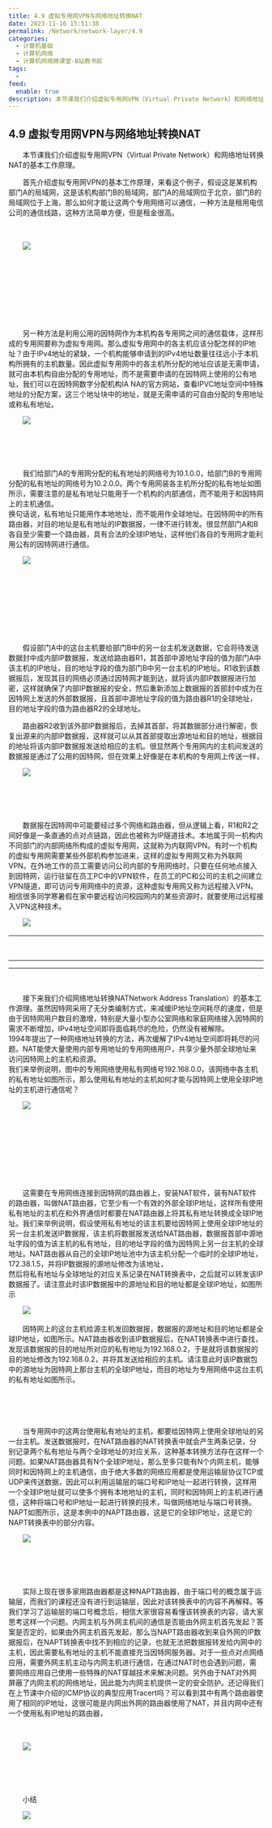 ```yaml
---
title: 4.9 虚拟专用网VPN与网络地址转换NAT
date: 2023-11-16 15:51:38
permalink: /Network/network-layer/4.9
categories:
  - 计算机基础
  - 计算机网络
  - 计算机网络微课堂-B站教书匠
tags:
  - 
feed:
  enable: true
description: 本节课我们介绍虚拟专用网VPN（Virtual Private Network）和网络地址转换NAT的基本工作原理。
---
```



## 4.9 虚拟专用网VPN与网络地址转换NAT

　　本节课我们介绍虚拟专用网VPN（Virtual Private Network）和网络地址转换NAT的基本工作原理。
<!-- more -->

　　首先介绍虚拟专用网VPN的基本工作原理，来看这个例子，假设这是某机构部门A的局域网，这是该机构部门B的局域网，部门A的局域网位于北京，部门B的局域网位于上海，那么如何才能让这两个专用网络可以通信，一种方法是租用电信公司的通信线路，这种方法简单方便，但是租金很高。

　　‍

　　![](https://image.peterjxl.com/blog/image-20211218215704-0mmlrg2.png)

　　‍

　　‍

　　‍

　　‍

　　另一种方法是利用公用的因特网作为本机构各专用网之间的通信载体，这样形成的专用网要称为虚拟专用网。那么虚拟专用网中的各主机应该分配怎样的IP地址？由于IPv4地址的紧缺，一个机构能够申请到的IPv4地址数量往往远小于本机构所拥有的主机数量。因此虚拟专用网中的各主机所分配的地址应该是无需申请，就可由本机构自由分配的专用地址，而不是需要申请的在因特网上使用的公有地址，我们可以在因特网数字分配机构IA NA的官方网站，查看IPVC地址空间中特殊地址的分配方案，这三个地址块中的地址，就是无需申请的可自由分配的专用地址或称私有地址。

　　![](https://image.peterjxl.com/blog/image-20211218222131-ai6nm1z.png)

　　‍

　　‍

　　我们给部门A的专用网分配的私有地址的网络号为10.1.0.0，给部门B的专用网分配的私有地址的网络号为10.2.0.0。两个专用网装各主机所分配的私有地址如图所示，需要注意的是私有地址只能用于一个机构的内部通信，而不能用于和因特网上的主机通信。  
换句话说，私有地址只能用作本地地址，而不能用作全球地址。在因特网中的所有路由器，对目的地址是私有地址的IP数据报，一律不进行转发。很显然部门A和B各自至少需要一个路由器，具有合法的全球IP地址，这样他们各自的专用网才能利用公有的因特网进行通信。

　　![](https://image.peterjxl.com/blog/image-20211218222508-wjjkm47.png)

　　‍

　　‍

　　‍

　　‍

　　假设部门A中的这台主机要给部门B中的另一台主机发送数据，它会将待发送数据封中成内部IP数据报，发送给路由器R1，其首部中源地址字段的值为部门A中该主机的IP地址，目的地址字段的值为部门B中另一台主机的IP地址。R1收到该数据报后，发现其目的网络必须通过因特网才能到达，就将该内部IP数据报进行加密，这样就确保了内部IP数据报的安全，然后重新添加上数据报的首部封中成为在因特网上发送的外部数据报，且首部中源地址字段的值为路由器R1的全球地址，目的地址字段的值为路由器R2的全球地址。

　　路由器R2收到该外部IP数据报后，去掉其首部，将其数据部分进行解密，恢复出源来的内部IP数据报，这样就可以从其首部提取出源地址和目的地址，根据目的地址将该内部IP数据报发送给相应的主机。很显然两个专用网内的主机间发送的数据报是通过了公用的因特网，但在效果上好像是在本机构的专用网上传送一样，

　　![](https://image.peterjxl.com/blog/image-20211218222700-su6gfi4.png)

　　‍

　　‍

　　数据报在因特网中可能要经过多个网络和路由器，但从逻辑上看，R1和R2之间好像是一条直通的点对点链路，因此也被称为IP隧道技术。本地属于同一机构内不同部门的内部网络所构成的虚拟专用网，这就称为内联网VPN。有时一个机构的虚拟专用网需要某些外部机构参加进来，这样的虚拟专用网又称为外联网VPN。在外地工作的员工需要访问公司内部的专用网络时，只要在任何地点接入到因特网，运行驻留在员工PC中的VPN软件，在员工的PC和公司的主机之间建立VPN隧道，即可访问专用网络中的资源，这种虚拟专用网又称为远程接入VPN。  
相信很多同学寒暑假在家中要远程访问校园网内的某些资源时，就要使用过远程接入VPN这种技术。

　　![](https://image.peterjxl.com/blog/image-20211218222738-jqa4qrn.png)

---

　　‍

---

---

　　‍

　　接下来我们介绍网络地址转换NATNetwork Address Translation）的基本工作源理。虽然因特网采用了无分类编制方式，来减缓IP地址空间耗尽的速度，但是由于因特网用户数目的激增，特别是大量小型办公室网络和家庭网络接入因特网的需求不断增加，IPv4地址空间即将面临耗尽的危险，仍然没有被解除。  
1994年提出了一种网络地址转换的方法，再次缓解了IPv4地址空间即将耗尽的问题。NAT能使大量使用内部专用地址的专用网络用户，共享少量外部全球地址来访问因特网上的主机和资源。  
我们来举例说明，图中的专用网络使用私有网络号192.168.0.0，该网络中各主机的私有地址如图所示，那么使用私有地址的主机如何才能与因特网上使用全球IP地址的主机进行通信呢？

　　![](https://image.peterjxl.com/blog/image-20211218222954-0ktz5el.png)

　　‍

　　‍

　　‍

　　‍

　　这需要在专用网络连接到因特网的路由器上，安装NAT软件，装有NAT软件的路由器，叫做NAT路由器，它至少有一个有效的外部全球IP地址，这样所有使用私有地址的主机在和外界通信时都要在NAT路由器上将其私有地址转换成全球IP地址。我们来举例说明，假设使用私有地址的该主机要给因特网上使用全球IP地址的另一台主机发送IP数据报，该主机将数据报发送给NAT路由器，数据报首部中源地址字段的值为该主机的私有地址，目的地址字段的值为因特网上另一台主机的全球地址。NAT路由器从自己的全球IP地址池中为该主机分配一个临时的全球IP地址，172.38.1.5，并将IP数据报的源地址修改为该地址，  
然后将私有地址与全球地址的对应关系记录在NAT转换表中，之后就可以转发该IP数据报了。请注意此时该IP数据报中的源地址和目的地址都是全球IP地址，如图所示

　　![](https://image.peterjxl.com/blog/image-20211218223141-7oys7d2.png)

　　因特网上的这台主机给源主机发回数据报，数据报的源地址和目的地址都是全球IP地址，如图所示。NAT路由器收到该IP数据报后，在NAT转换表中进行查找，发现该数据报的目的地址所对应的私有地址为192.168.0.2，于是就将该数据报的目的地址修改为192.168.0.2，并将其发送给相应的主机。请注意此时该IP数据包中的源地址为因特网上那台主机的全球IP地址，而目的地址为专用网络中这台主机的私有地址如图所示。

　　‍

　　‍

　　当专用网中的这两台使用私有地址的主机，都要给因特网上使用全球地址的另一台主机。发送数据报时，在NAT路由器的NAT转换表中就会产生两条记录，分别记录两个私有地址与两个全球地址的对应关系，这种基本转换方法存在这样一个问题。如果NAT路由器具有N个全球IP地址，那么至多只能有N个内网主机，能够同时和因特网上的主机通信，由于绝大多数的网络应用都是使用运输层协议TCP或UDP来传送数据，因此可以利用运输层的端口号和IP地址一起进行转换，这样用一个全球IP地址就可以使多个拥有本地地址的主机，同时和因特网上的主机进行通信，这种将端口号和IP地址一起进行转换的技术，叫做网络地址与端口号转换。  
NAPT如图所示，这是本例中的NAPT路由器，这是它的全球IP地址，这是它的NAPT转换表中的部分内容。

　　![](https://image.peterjxl.com/blog/image-20211218223405-61jcij4.png)

　　‍

　　‍

　　实际上现在很多家用路由器都是这种NAPT路由器，由于端口号的概念属于运输层，而我们的课程还没有进行到运输层，因此对该转换表中的内容不再解释。等我们学习了运输层的端口号概念后，相信大家很容易看懂该转换表的内容，请大家思考这样一个问题。内网主机与外网主机间的通信是否能由外网主机首先发起？答案是否定的，如果由外网主机首先发起，那么当NAPT路由器收到来自外网的IP数据报后，在NAPT转换表中找不到相应的记录，也就无法把数据报转发给内网中的主机，因此需要私有地址的主机不能直接充当因特网服务器。对于一些点对点网络应用，需要外网主机主动与内网主机进行通信，在通过NAT时也会遇到问题，需要网络应用自己使用一些特殊的NAT穿越技术来解决问题。另外由于NAT对外网屏蔽了内网主机的网络地址，因此能为内网主机提供一定的安全防护。还记得我们在上节课中介绍的ICMP协议的典型应用Tracert吗？可以看到其中有两个路由器使用了相同的IP地址，这很可能是内网出外网的路由器使用了NAT，并且内网中还有一个使用私有IP地址的路由器，

　　‍

　　![](https://image.peterjxl.com/blog/image-20211218223551-ny8r3fp.png)

　　‍

　　‍

　　小结

　　![](https://image.peterjxl.com/blog/image-20211218223558-ro9ds8d.png)
